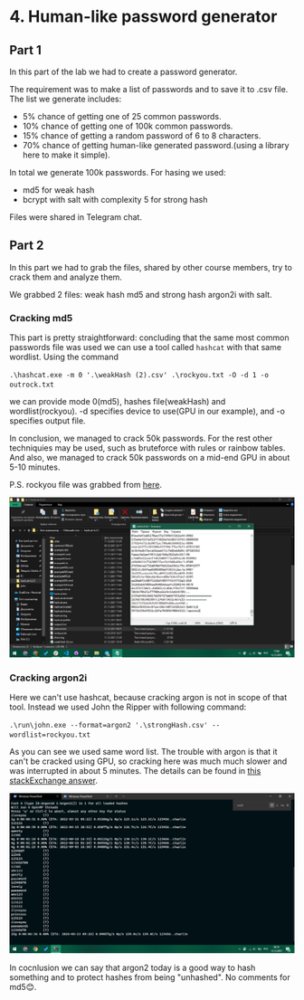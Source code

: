 # 4. Human-like password generator

## Part 1

In this part of the lab we had to create a password generator.

The requirement was to make a list of passwords and to save it to .csv file. The list we generate includes:

- 5% chance of getting one of 25 common passwords.
- 10% chance of getting one of 100k common passwords.
- 15% chance of getting a random password of 6 to 8 characters.
- 70% chance of getting human-like generated password.(using a library here to make it simple).

In total we generate 100k passwords. For hasing we used:

- md5 for weak hash
- bcrypt with salt with complexity 5 for strong hash

Files were shared in Telegram chat.

## Part 2

In this part we had to grab the files, shared by other course members, try to crack them and analyze them.

We grabbed 2 files: weak hash md5 and strong hash argon2i with salt.

### Cracking md5

This part is pretty straightforward: concluding that the same most common passwords file was used we can use a tool called `hashcat` with that same wordlist. Using the command

`.\hashcat.exe -m 0 '.\weakHash (2).csv' .\rockyou.txt -O -d 1 -o outrock.txt`

we can provide mode 0(md5), hashes file(weakHash) and wordlist(rockyou). -d specifies device to use(GPU in our example), and -o specifies output file.

In conclusion, we managed to crack 50k passwords. For the rest other techniquies may be used, such as bruteforce with rules or rainbow tables. And also, we managed to crack 50k passwords on a mid-end GPU in about 5-10 minutes.

P.S. rockyou file was grabbed from [here](https://github.com/praetorian-inc/Hob0Rules/blob/master/wordlists/rockyou.txt.gz).

![Screenshot of hashcat processed passwords](./screen_hashcat.png)

### Cracking argon2i

Here we can't use hashcat, because cracking argon is not in scope of that tool. Instead we used John the Ripper with following command:

`.\run\john.exe --format=argon2 '.\strongHash.csv' --wordlist=rockyou.txt`

As you can see we used same word list. The trouble with argon is that it can't be cracked using GPU, so cracking here was much much slower and was interrupted in about 5 minutes. The details can be found in [this stackExchange answer](https://crypto.stackexchange.com/a/63050).

![Screenshot of JtR processed passwords](./screen_jtr.png)

In cocnlusion we can say that argon2 today is a good way to hash something and to protect hashes from being "unhashed". No comments for md5😊.
